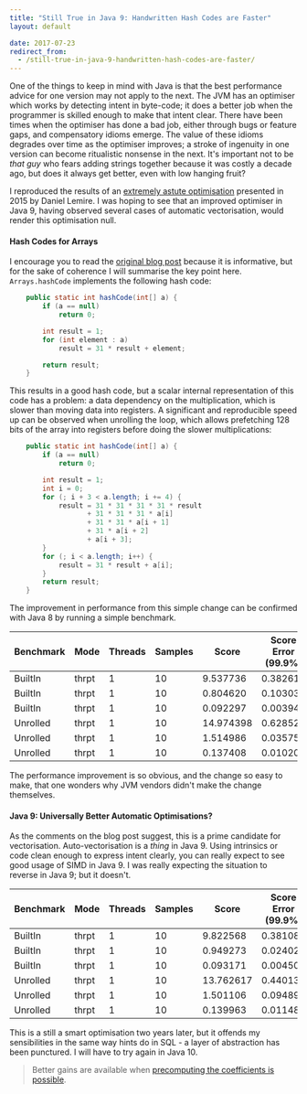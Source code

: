 ```yaml
---
title: "Still True in Java 9: Handwritten Hash Codes are Faster"
layout: default

date: 2017-07-23
redirect_from:
  - /still-true-in-java-9-handwritten-hash-codes-are-faster/
---
```


One of the things to keep in mind with Java is that the best performance advice for one version may not apply to the next. The JVM has an optimiser which works by detecting intent in byte-code; it does a better job when the programmer is skilled enough to make that intent clear. There have been times when the optimiser has done a bad job, either through bugs or feature gaps, and compensatory idioms emerge. The value of these idioms degrades over time as the optimiser improves; a stroke of ingenuity in one version can become ritualistic nonsense in the next. It's important not to be <em>that guy</em> who fears adding strings together because it was costly a decade ago, but does it always get better, even with low hanging fruit?

I reproduced the results of an [extremely astute optimisation](http://lemire.me/blog/2015/10/22/faster-hashing-without-effort/) presented in 2015 by Daniel Lemire. I was hoping to see that an improved optimiser in Java 9, having observed several cases of automatic vectorisation, would render this optimisation null. 

#### Hash Codes for Arrays

I encourage you to read the [original blog post](http://lemire.me/blog/2015/10/22/faster-hashing-without-effort) because it is informative, but for the sake of coherence I will summarise the key point here. `Arrays.hashCode` implements the following hash code:

```java
    public static int hashCode(int[] a) {
        if (a == null)
            return 0;

        int result = 1;
        for (int element : a)
            result = 31 * result + element;

        return result;
    }
```

This results in a good hash code, but a scalar internal representation of this code has a problem: a data dependency on the multiplication, which is slower than moving data into registers. A significant and reproducible speed up can be observed when unrolling the loop, which allows prefetching 128 bits of the array into registers before doing the slower multiplications:

```java
    public static int hashCode(int[] a) {
        if (a == null)
            return 0;

        int result = 1;
        int i = 0;
        for (; i + 3 < a.length; i += 4) {
            result = 31 * 31 * 31 * 31 * result
                   + 31 * 31 * 31 * a[i]
                   + 31 * 31 * a[i + 1]
                   + 31 * a[i + 2]
                   + a[i + 3];
        }
        for (; i < a.length; i++) {
            result = 31 * result + a[i];
        }
        return result;
    }
```

The improvement in performance from this simple change can be confirmed with Java 8 by running a simple benchmark.

<div class="table-holder" markdown="block">

|Benchmark|Mode|Threads|Samples|Score|Score Error (99.9%)|Unit|Param: size|
|--- |--- |--- |--- |--- |--- |--- |--- |
|BuiltIn|thrpt|1|10|9.537736|0.382617|ops/us|100|
|BuiltIn|thrpt|1|10|0.804620|0.103037|ops/us|1000|
|BuiltIn|thrpt|1|10|0.092297|0.003947|ops/us|10000|
|Unrolled|thrpt|1|10|14.974398|0.628522|ops/us|100|
|Unrolled|thrpt|1|10|1.514986|0.035759|ops/us|1000|
|Unrolled|thrpt|1|10|0.137408|0.010200|ops/us|10000|

</div>

The performance improvement is so obvious, and the change so easy to make, that one wonders why JVM vendors didn't make the change themselves.

#### Java 9: Universally Better Automatic Optimisations?

As the comments on the blog post suggest, this is a prime candidate for vectorisation. Auto-vectorisation is a _thing_ in Java 9. Using intrinsics or code clean enough to express intent clearly, you can really expect to see good usage of SIMD in Java 9. I was really expecting the situation to reverse in Java 9; but it doesn't.

<div class="table-holder" markdown="block">

|Benchmark|Mode|Threads|Samples|Score|Score Error (99.9%)|Unit|Param: size|
|--- |--- |--- |--- |--- |--- |--- |--- |
|BuiltIn|thrpt|1|10|9.822568|0.381087|ops/us|100|
|BuiltIn|thrpt|1|10|0.949273|0.024021|ops/us|1000|
|BuiltIn|thrpt|1|10|0.093171|0.004502|ops/us|10000|
|Unrolled|thrpt|1|10|13.762617|0.440135|ops/us|100|
|Unrolled|thrpt|1|10|1.501106|0.094897|ops/us|1000|
|Unrolled|thrpt|1|10|0.139963|0.011487|ops/us|10000|

</div>

This is a still a smart optimisation two years later, but it offends my sensibilities in the same way hints do in SQL - a layer of abstraction has been punctured. I will have to try again in Java 10.

> Better gains are available when [precomputing the coefficients is possible](https://richardstartin.github.io/posts/explicit-intent-and-even-faster-hash-codes/).
